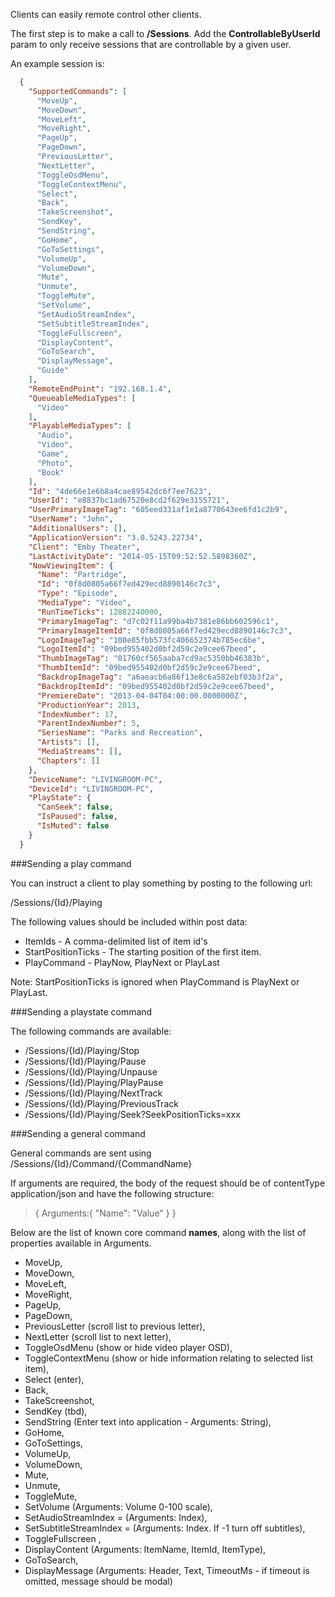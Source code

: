 Clients can easily remote control other clients. 

The first step is to make a call to **/Sessions**. Add the **ControllableByUserId** param to only receive sessions that are controllable by a given user.

An example session is:

```json
  {
    "SupportedCommands": [
      "MoveUp",
      "MoveDown",
      "MoveLeft",
      "MoveRight",
      "PageUp",
      "PageDown",
      "PreviousLetter",
      "NextLetter",
      "ToggleOsdMenu",
      "ToggleContextMenu",
      "Select",
      "Back",
      "TakeScreenshot",
      "SendKey",
      "SendString",
      "GoHome",
      "GoToSettings",
      "VolumeUp",
      "VolumeDown",
      "Mute",
      "Unmute",
      "ToggleMute",
      "SetVolume",
      "SetAudioStreamIndex",
      "SetSubtitleStreamIndex",
      "ToggleFullscreen",
      "DisplayContent",
      "GoToSearch",
      "DisplayMessage",
      "Guide"
    ],
    "RemoteEndPoint": "192.168.1.4",
    "QueueableMediaTypes": [
      "Video"
    ],
    "PlayableMediaTypes": [
      "Audio",
      "Video",
      "Game",
      "Photo",
      "Book"
    ],
    "Id": "4de66e1e6b8a4cae89542dc6f7ee7623",
    "UserId": "e8837bc1ad67520e8cd2f629e3155721",
    "UserPrimaryImageTag": "605eed331af1e1a8770643ee6fd1c2b9",
    "UserName": "John",
    "AdditionalUsers": [],
    "ApplicationVersion": "3.0.5243.22734",
    "Client": "Emby Theater",
    "LastActivityDate": "2014-05-15T09:52:52.5898360Z",
    "NowViewingItem": {
      "Name": "Partridge",
      "Id": "0f8d0805a66f7ed429ecd8890146c7c3",
      "Type": "Episode",
      "MediaType": "Video",
      "RunTimeTicks": 12882240000,
      "PrimaryImageTag": "d7c02f11a99ba4b7381e86bb602596c1",
      "PrimaryImageItemId": "0f8d0805a66f7ed429ecd8890146c7c3",
      "LogoImageTag": "108e85fbb573fc406652374b785ec6be",
      "LogoItemId": "09bed955402d0bf2d59c2e9cee67beed",
      "ThumbImageTag": "01760cf565aaba7cd9ac5350bb46383b",
      "ThumbItemId": "09bed955402d0bf2d59c2e9cee67beed",
      "BackdropImageTag": "a6aeacb6a86f13e8c6a582ebf03b3f2a",
      "BackdropItemId": "09bed955402d0bf2d59c2e9cee67beed",
      "PremiereDate": "2013-04-04T04:00:00.0000000Z",
      "ProductionYear": 2013,
      "IndexNumber": 17,
      "ParentIndexNumber": 5,
      "SeriesName": "Parks and Recreation",
      "Artists": [],
      "MediaStreams": [],
      "Chapters": []
    },
    "DeviceName": "LIVINGROOM-PC",
    "DeviceId": "LIVINGROOM-PC",
    "PlayState": {
      "CanSeek": false,
      "IsPaused": false,
      "IsMuted": false
    }
  }
```

###Sending a play command

You can instruct a client to play something by posting to the following url:

/Sessions/{Id}/Playing

The following values should be included within post data:

* ItemIds - A comma-delimited list of item id's
* StartPositionTicks - The starting position of the first item. 
* PlayCommand - PlayNow, PlayNext or PlayLast

Note: StartPositionTicks is ignored when PlayCommand is PlayNext or PlayLast.

###Sending a playstate command

The following commands are available:

* /Sessions/{Id}/Playing/Stop
* /Sessions/{Id}/Playing/Pause
* /Sessions/{Id}/Playing/Unpause
* /Sessions/{Id}/Playing/PlayPause
* /Sessions/{Id}/Playing/NextTrack
* /Sessions/{Id}/Playing/PreviousTrack
* /Sessions/{Id}/Playing/Seek?SeekPositionTicks=xxx

###Sending a general command

General commands are sent using /Sessions/{Id}/Command/{CommandName}

If arguments are required, the body of the request should be of contentType application/json and have the following structure:
> {
> Arguments:{
> "Name": "Value"
> }
> }

Below are the list of known core command **names**, along with the list of properties available in Arguments.

* MoveUp,
* MoveDown,
* MoveLeft,
* MoveRight,
* PageUp,
* PageDown,
* PreviousLetter (scroll list to previous letter),
* NextLetter (scroll list to next letter),
* ToggleOsdMenu  (show or hide video player OSD),
* ToggleContextMenu (show or hide information relating to selected list item),
* Select (enter),
* Back,
* TakeScreenshot,
* SendKey (tbd),
* SendString (Enter text into application - Arguments: String),
* GoHome,
* GoToSettings,
* VolumeUp,
* VolumeDown,
* Mute,
* Unmute,
* ToggleMute,
* SetVolume (Arguments: Volume 0-100 scale),
* SetAudioStreamIndex = (Arguments: Index),
* SetSubtitleStreamIndex = (Arguments: Index. If -1 turn off subtitles),
* ToggleFullscreen ,
* DisplayContent (Arguments: ItemName, ItemId, ItemType),
* GoToSearch,
* DisplayMessage (Arguments: Header, Text, TimeoutMs - if timeout is omitted, message should be modal)